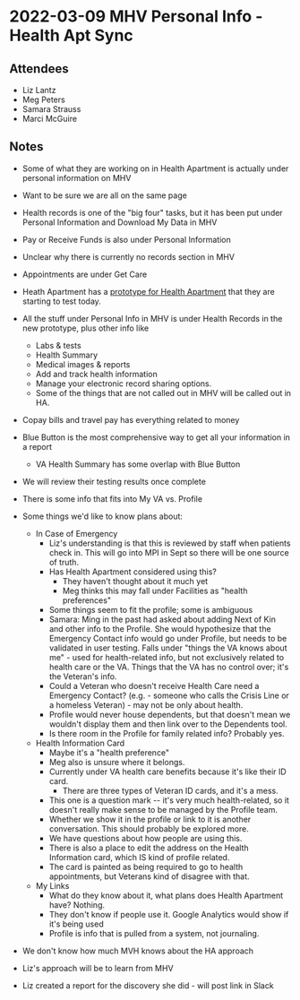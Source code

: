 # 2022-03-09 MHV Personal Info - Health Apt Sync

## Attendees
- Liz Lantz
- Meg Peters
- Samara Strauss
- Marci McGuire

## Notes
- Some of what they are working on in Health Apartment is actually under personal information on MHV
- Want to be sure we are all on the same page
- Health records is one of the "big four" tasks, but it has been put under Personal Information and Download My Data in MHV
- Pay or Receive Funds is also under Personal Information
- Unclear why there is currently no records section in MHV
- Appointments are under Get Care
- Heath Apartment has a [prototype for Health Apartment](https://www.sketch.com/s/908b453b-ef8b-4193-b955-ea00f9fd14aa/a/7yK3287/play) that they are starting to test today.
- All the stuff under Personal Info in MHV is under Health Records in the new prototype, plus other info like 
  - Labs & tests
  - Health Summary
  - Medical images & reports
  - Add and track health information
  - Manage your electronic record sharing options.  
  - Some of the things that are not called out in MHV will be called out in HA.
- Copay bills and travel pay has everything related to money
- Blue Button is the  most comprehensive way to get all your information in a report
  - VA Health Summary has some overlap with Blue Button
- We will review their testing results once complete
- There is some info that fits into My VA vs. Profile

- Some things we'd like to know plans about:
  - In Case of Emergency 
    - Liz's understanding is that this is reviewed by staff when patients check in.  This will go into MPI in Sept so there will be one source of truth.
    - Has Health Apartment considered using this?
      - They haven't thought about it much yet
      - Meg thinks this may fall under Facilities as "health preferences"
    - Some things seem to fit the profile; some is ambiguous
    - Samara: Ming in the past had asked about adding Next of Kin and other info to the Profile.  She would hypothesize that the Emergency Contact info would go under Profile, but needs to be validated in user testing.  Falls under "things the VA knows about me" - used for health-related info, but not exclusively related to health care or the VA.  Things that the VA has no control over; it's the Veteran's info.
    - Could a Veteran who doesn't receive Health Care need a Emergency Contact? (e.g. - someone who calls the Crisis Line or a homeless Veteran) - may not be only about health.
    - Profile would never house dependents, but that doesn't mean we wouldn't display them and then link over to the Dependents tool.
    - Is there room in the Profile for family related info?  Probably yes.
  - Health Information Card
    - Maybe it's a "health preference"
    - Meg also is unsure where it belongs.
    - Currently under VA health care benefits because it's like their ID card.  
      - There are three types of Veteran ID cards, and it's a mess.  
    - This one is a question mark -- it's very much health-related, so it doesn't really make sense to be managed by the Profile team.  
    - Whether we show it in the profile or link to it is another conversation.  This should probably be explored more.
    - We have questions about how people are using this. 
    - There is also a place to edit the address on the Health Information card, which IS kind of profile related.
    - The card is painted as being required to go to health appointments, but Veterans kind of disagree with that.
  - My Links
    - What do they  know about it, what plans does Health Apartment have?  Nothing. 
    - They don't know if people use it.  Google Analytics would show if it's being used
    - Profile is info that is pulled from a system, not journaling.  
- We don't know how much MVH knows about the HA approach
- Liz's approach will be to learn from MHV
- Liz created a report for the discovery she did - will post link in Slack
